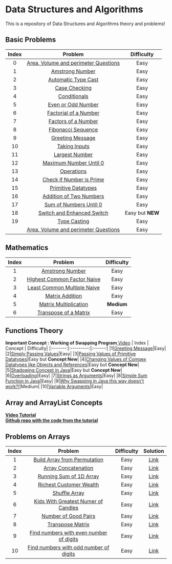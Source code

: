 # Data Structures and Algorithms 

This is a repository of Data Structures and Algorithms theory and problems!

## Basic Problems
| Index | Problem | Difficulty|
|:-------:|:---------:|:------:|
|0|[Area, Volume and perimeter Questions](https://github.com/vedanthv/dsa/blob/main/Basics/AreaVolumePerimeter.java)|Easy
|1|[Amstrong Number](https://github.com/vedanthv/dsa/blob/main/Basics/ArmstsrongNumberExample.java)|Easy
|2|[Automatic Type Cast](https://github.com/vedanthv/dsa/blob/main/Basics/AutomaticTypeCasting.java)|Easy
|3|[Case Checking](https://github.com/vedanthv/dsa/blob/main/Basics/CaseCheck.java)|Easy
|4|[Conditionals](https://github.com/vedanthv/dsa/blob/main/Basics/Condiitionals.java)|Easy
|5|[Even or Odd Number](https://github.com/vedanthv/dsa/blob/main/Basics/Evenodd.java)|Easy
|6|[Factorial of a Number](https://github.com/vedanthv/dsa/blob/main/Basics/Factors.java)|Easy
|7|[Factors of a Number](https://github.com/vedanthv/dsa/blob/main/Basics/Factors.java)|Easy
|8|[Fibonacci Sequence](https://github.com/vedanthv/dsa/blob/main/Basics/Fibo.java)|Easy
|9|[Greeting Message](https://github.com/vedanthv/dsa/blob/main/Basics/GreetingMessage.java)|Easy
|10|[Taking Inputs](https://github.com/vedanthv/dsa/blob/main/Basics/Inputs.java)|Easy
|11|[Largest Number](https://github.com/vedanthv/dsa/blob/main/Basics/Largest.java)|Easy
|12|[Maximum Number Until 0](https://github.com/vedanthv/dsa/blob/main/Basics/maxtill0.java)|Easy
|13|[Operations](https://github.com/vedanthv/dsa/blob/main/Basics/Operations.java)|Easy
|14|[Check if Number is Prime](https://github.com/vedanthv/dsa/blob/main/Basics/Prime.java)|Easy
|15|[Primitive Datatypes](https://github.com/vedanthv/dsa/blob/main/Basics/Primitives.java)|Easy
|16|[Addition of Two Numbers](https://github.com/vedanthv/dsa/blob/main/Basics/Sum.java)|Easy
|17|[Sum of Numbers Until 0](https://github.com/vedanthv/dsa/blob/main/Basics/Sumtill0.java)|Easy
|18|[Switch and Enhanced Switch](https://github.com/vedanthv/dsa/blob/main/Basics/Switch.java)|Easy but **NEW**
|19|[Type Casting](https://github.com/vedanthv/dsa/blob/main/Basics/TypeCasting.java)|Easy
||[Area, Volume and perimeter Questions](https://github.com/vedanthv/dsa/blob/main/Basics/ArmstsrongNumberExample.java)|Easy


## Mathematics

| Index | Problem | Difficulty|
|:-------:|:---------:|:------:|
|1|[Amstrong Number](https://github.com/vedanthv/dsa/blob/main/Basics/ArmstsrongNumberExample.java)|Easy
|2|[Highest Common Factor Naive](https://github.com/vedanthv/dsa/blob/main/Math/HCF.java)|Easy
|3|[Least Common Multiple Naive](https://github.com/vedanthv/dsa/blob/main/Math/LCM.java)|Easy
|4|[Matrix Addition](https://github.com/vedanthv/dsa/blob/main/Math/MatrixAddition.java)|Easy
|5|[Matrix Multiplication](https://github.com/vedanthv/dsa/blob/main/Math/MatrixMultiplication.java)|**Medium**
|6|[Transpose of a Matrix](https://github.com/vedanthv/dsa/blob/main/Math/Transpose.java)|Easy

## Functions Theory
**Important Concept : Working of Swapping Program**[ Video](https://youtu.be/vvanI8NRlSI?t=1779)
| Index | Concept | Difficulty|
|:-------:|:---------:|:------:|
|1|[Greeting Message](https://github.com/vedanthv/dsa/blob/main/Functions/SimpleFn.java)|Easy|
|2|[Simply Passing Values](https://github.com/vedanthv/dsa/blob/main/Functions/PassingExample.java)|Easy|
|3|[Passing Values of Primitive Datatypes](https://github.com/vedanthv/dsa/blob/main/Functions/PassingExample.java)|Easy but **Concept New**|
|4|[Changing Values of Compex Datatypes like Objects and References](https://github.com/vedanthv/dsa/blob/main/Functions/ChangeValue.java)|Easy but **Concept New**|
|5|[Shadowing Concept in Java](https://github.com/vedanthv/dsa/blob/main/Functions/ChangeValue.java)|Easy but **Concept New**|
|6|[Overloading](https://github.com/vedanthv/dsa/blob/main/Functions/Overloading.java)|Easy|
|7|[Strings as Arguments](https://github.com/vedanthv/dsa/blob/main/Functions/StringExample.java)|Easy|
|8|[Simple Sum Function in Java](https://github.com/vedanthv/dsa/blob/main/Functions/Sumfn.java)|Easy|
|9|[Why Swapping in Java this way doesn't work?!](https://github.com/vedanthv/dsa/blob/main/Functions/Swap.java)|Medium|
|10|[Variable Arguments](https://github.com/vedanthv/dsa/blob/main/Functions/VarArgs.java)|Easy|

## Array and ArrayList Concepts
[**Video Tutorial**](https://www.youtube.com/watch?v=n60Dn0UsbEk)<br>
[**Github repo with the code from the tutorial**](https://github.com/kunal-kushwaha/DSA-Bootcamp-Java/tree/main/lectures/8-arrays/code/src/com/kunal)

## Problems on Arrays
| Index | Problem | Difficulty| Solution|
|:-------:|:---------:|:------:|:------:|
|1|[Build Array from Permutation](https://leetcode.com/problems/build-array-from-permutation/)|Easy|[Link](https://github.com/vedanthv/dsa/blob/main/Arrays_Leetcode/src/com/vedanth/q1920.java)
|2|[Array Concatenation](https://leetcode.com/problems/concatenation-of-array/)|Easy|[Link](https://github.com/vedanthv/dsa/blob/main/Arrays_Leetcode/src/com/vedanth/q1929.java)
|3|[Running Sum of 1D Array](https://leetcode.com/problems/running-sum-of-1d-array/)|Easy|[Link](https://github.com/vedanthv/dsa/blob/main/Arrays_Leetcode/src/com/vedanth/q1480.java)
|4|[Richest Customer Wealth](https://leetcode.com/problems/richest-customer-wealth/)|Easy|[Link](https://github.com/vedanthv/dsa/blob/main/Arrays_Leetcode/src/com/vedanth/q1672.java)
|5|[Shuffle Array](https://leetcode.com/problems/shuffle-the-array/)|Easy|[Link](https://github.com/vedanthv/dsa/blob/main/Arrays_Leetcode/src/com/vedanth/q1470.java)
|6|[Kids With Greatest Numer of Candles](https://leetcode.com/problems/kids-with-the-greatest-number-of-candies/)|Easy|[Link](https://github.com/vedanthv/dsa/blob/main/Arrays_Leetcode/src/com/vedanth/q1431.java)
|7|[Number of Good Pairs](https://leetcode.com/problems/number-of-good-pairs/)|Easy|[Link](https://github.com/vedanthv/dsa/blob/main/Arrays_Leetcode/src/com/vedanth/q1512.java)
|8|[Transpose Matrix](https://leetcode.com/problems/transpose-matrix/)|Easy|[Link](https://github.com/vedanthv/dsa/blob/main/Arrays_Leetcode/src/com/vedanth/q867.java)
|9|[Find numbers with even number of digits](https://leetcode.com/problems/find-numbers-with-even-number-of-digits/)|Easy|[Link](https://github.com/vedanthv/dsa/blob/main/Arrays_Leetcode/src/com/vedanth/q1295.java)
|10|[Find numbers with odd number of digits](https://binarysearch.com/problems/Odd-Number-of-Digits)|Easy|[Link](https://github.com/vedanthv/dsa/blob/main/Arrays_Leetcode/src/com/vedanth/OddDigits.java)
